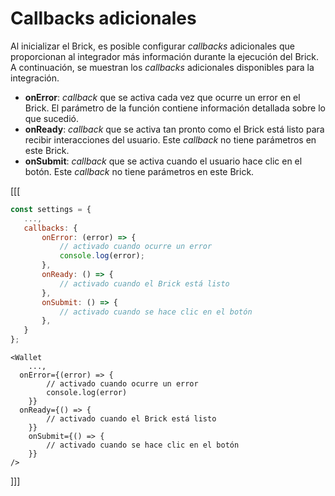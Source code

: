 # Callbacks adicionales

Al inicializar el Brick, es posible configurar _callbacks_ adicionales que proporcionan al integrador más información durante la ejecución del Brick. A continuación, se muestran los _callbacks_ adicionales disponibles para la integración.

- **onError**: _callback_ que se activa cada vez que ocurre un error en el Brick. El parámetro de la función contiene información detallada sobre lo que sucedió.
- **onReady**: _callback_ que se activa tan pronto como el Brick está listo para recibir interacciones del usuario. Este _callback_ no tiene parámetros en este Brick.
- **onSubmit**: _callback_ que se activa cuando el usuario hace clic en el botón. Este _callback_ no tiene parámetros en este Brick.

[[[
```Javascript
const settings = {
   ...,
   callbacks: {
       onError: (error) => {
           // activado cuando ocurre un error
           console.log(error);
       },
       onReady: () => {
           // activado cuando el Brick está listo
       },
       onSubmit: () => {
           // activado cuando se hace clic en el botón
       },
   }
};
```
```react-jsx
<Wallet
    ...,
  onError={(error) => {
        // activado cuando ocurre un error
        console.log(error)
    }}
  onReady={() => {
        // activado cuando el Brick está listo
    }}
    onSubmit={() => {
        // activado cuando se hace clic en el botón
    }}
/>
```
]]]